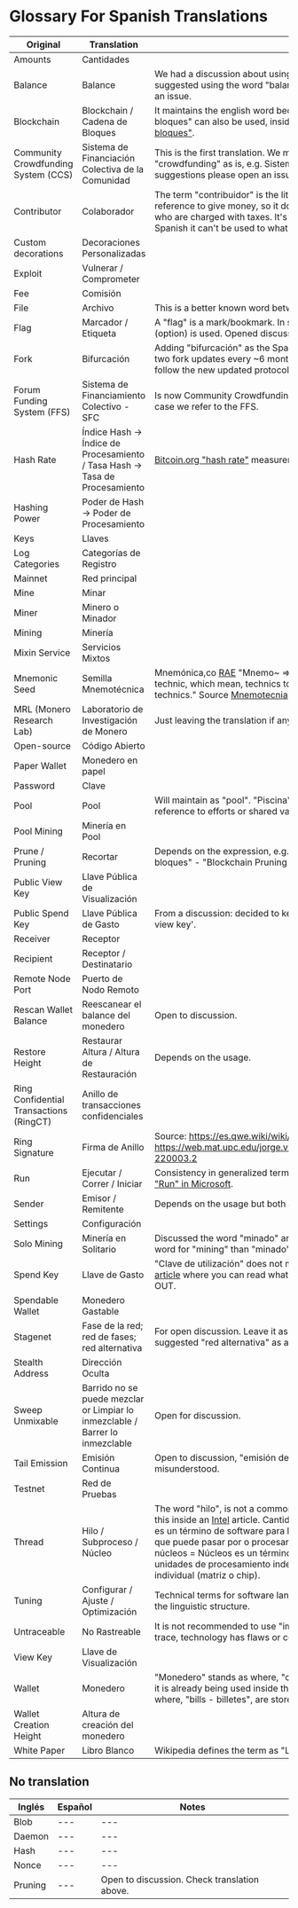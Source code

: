 ﻿# Glossary For Spanish Translations

| **Original** | **Translation** | **Notes** |
| --- | --- | --- |
| Amounts | Cantidades | |
| Balance | Balance | We had a discussion about using "saldo" but the mayority of the TG community suggested using the word "balance". If anyone has any arguments, please open an issue. |
| Blockchain | Blockchain / Cadena de Bloques | It maintains the english word because of the technology term. "Cadena de bloques" can also be used, inside Bitcoin.org [it's defined as "Cadena de bloques"](https://bitcoin.org/es/vocabulario#cadena-de-bloques). |
| Community Crowdfunding System (CCS) | Sistema de Financiación Colectiva de la Comunidad | This is the first translation. We might find different definitions or leave "crowdfunding" as is, e.g. Sistema de Crowdfunding de la Comunidad. Any suggestions please open an issue.  |
| Contributor | Colaborador | The term "contribuidor" is the literal translation and the Spanish definition makes reference to give money, so it doesn't fit. "Contribuyente" is the word for those who are charged with taxes. It's also a literal translation for "contributors", but in Spanish it can't be used to what is referenced as Monero contributor. |
| Custom decorations | Decoraciones Personalizadas | |
| Exploit | Vulnerar / Comprometer | |
| Fee | Comisión | |
| File | Archivo | This is a better known word between spanish native speakers. |
| Flag | Marcador / Etiqueta | A "flag" is a mark/bookmark. In some of the GUI translations the word "opción" (option) is used. Opened discussions in #799 and #827. |
| Fork | Bifurcación | Adding "bifurcación" as the Spanish translation for "fork". In Monero there are two fork updates every ~6 months where the old chain is left behind and we follow the new updated protocol chain. |
| Forum Funding System (FFS) | Sistema de Financiamiento Colectivo - SFC | Is now Community Crowdfunding System (CCS) but we will keep the term in any case we refer to the FFS. |
| Hash Rate | Índice Hash -> Índice de Procesamiento / Tasa Hash -> Tasa de Procesamiento | [Bitcoin.org "hash rate"](https://bitcoin.org/en/vocabulary#hash-rate) measurement on which the hashing power is measured. |
| Hashing Power | Poder de Hash -> Poder de Procesamiento | |
| Keys | Llaves | |
| Log Categories | Categorías de Registro | |
| Mainnet | Red principal | |
| Mine | Minar | |
| Miner | Minero o Minador| |
| Mining | Minería | |
| Mixin Service | Servicios Mixtos | |
| Mnemonic Seed | Semilla Mnemotécnica | Mnemónica,co [RAE](http://dle.rae.es/?id=PRbUjYS) "Mnemo~ ⇒ Mnemósine, greek goddess of memory + technic, which mean, technics to help the memory or simply memorization technics." Source [Mnemotecnia](https://www.mnemotecnia.es/inicio). |
| MRL (Monero Research Lab) | Laboratorio de Investigación de Monero | Just leaving the translation if anyone needs clarification |
| Open-source | Código Abierto | |
| Paper Wallet | Monedero en papel | |
| Password | Clave | |
| Pool | Pool | Will maintain as "pool". "Piscina" is more as a swimming pool. "Pool" makes reference to efforts or shared value. |
| Pool Mining | Minería en Pool | |
| Prune / Pruning | Recortar | Depends on the expression, e.g. "Pruning the blockchain - Recortar la cadena de bloques" - "Blockchain Pruning - Recortando la cadena de bloques". |
| Public View Key | Llave Pública de Visualización | |
| Public Spend Key | Llave Pública de Gasto | From a discussion: decided to keep consistency in translations, e.g. see 'Public view key'. |
| Receiver | Receptor | |
| Recipient | Receptor / Destinatario | |
| Remote Node Port | Puerto de Nodo Remoto | |
| Rescan Wallet Balance | Reescanear el balance del monedero | Open to discussion. |
| Restore Height | Restaurar Altura / Altura de Restauración | Depends on the usage. |
| Ring Confidential Transactions (RingCT) | Anillo de transacciones confidenciales | |
| Ring Signature | Firma de Anillo | Source: https://es.qwe.wiki/wiki/Ring_signature, https://web.mat.upc.edu/jorge.villar/esamcid/rep/cryp/reportcryptose3.html#x5-220003.2 |
| Run | Ejecutar / Correr / Iniciar | Consistency in generalized terms used in different operating systems. [Term "Run" in Microsoft](https://www.microsoft.com/en-us/language/Search?&searchTerm=run&langID=Spanish&Source=true&productid=All). |
| Sender | Emisor / Remitente | Depends on the usage but both are useful. |
| Settings | Configuración | |
| Solo Mining | Minería en Solitario | Discussed the word "minado" and we determined "minería" is a more appropiate word for "mining" than "minado". |
| Spend Key | Llave de Gasto | "Clave de utilización" does not make any reference to spend (gasto). Found [this article](https://openonelabs.com/wtf-are-these-monero-keys/) where you can read what does "spend" mean and understand the term OUT. |
| Spendable Wallet | Monedero Gastable | |
| Stagenet | Fase de la red; red de fases; red alternativa | For open discussion. Leave it as it is, or translate it. Another contributor suggested "red alternativa" as another option. |
| Stealth Address | Dirección Oculta | |
| Sweep Unmixable | Barrido no se puede mezclar or Limpiar lo inmezclable / Barrer lo inmezclable | Open for discussion. |
| Tail Emission | Emisión Continua | Open to discussion, "emisión de cola" or "emisión trasera" could be misunderstood. |
| Testnet | Red de Pruebas | |
| Thread | Hilo / Subproceso / Núcleo | The word "hilo", is not a common word in every Spanish native region but found this inside an [Intel](https://ark.intel.com/es/products/72164/Intel-Core-i5-3230M-Processor-3M-Cache-up-to-3_20-GHz-rPGA) article. Cantidad de subproceso = Un hilo, o hilo de ejecución, es un término de software para la secuencia de instrucciones de orden básico que puede pasar por o procesarse en un núcleo de CPU individual. Cantidad de núcleos = Núcleos es un término de hardware que describe el número de unidades de procesamiento independientes en un componente computacional individual (matriz o chip). |
| Tuning | Configurar / Ajuste / Optimización | Technical terms for software language, any of these could be used, depends on the linguistic structure. |
| Untraceable | No Rastreable | It is not recommended to use "imposible de rastrear", nothing is "impossible" to trace, technology has flaws or could be broken. |
| View Key | Llave de Visualización | |
| Wallet | Monedero | "Monedero" stands as where, "coins", are stored. We used "monedero" because it is already being used inside the Bitcoin community. "Billetera", stands for as where, "bills - billetes", are stored. The translation for, "billetera", is, "billfold". |
| Wallet Creation Height | Altura de creación del monedero | |
| White Paper | Libro Blanco | Wikipedia defines the term as "Libro blanco". |


## No translation

| **Inglés** | **Español** | **Notes** |
| --- | --- | --- |
| Blob | --- | --- |
| Daemon | --- | --- |
| Hash | --- | --- |
| Nonce | --- | --- |
| Pruning | --- | Open to discussion. Check translation above. |
